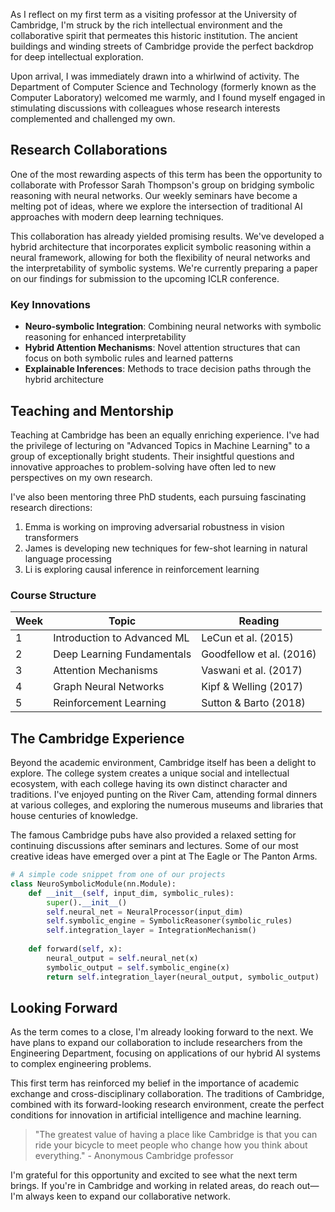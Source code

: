 As I reflect on my first term as a visiting professor at the University of Cambridge, I'm struck by the rich intellectual environment and the collaborative spirit that permeates this historic institution. The ancient buildings and winding streets of Cambridge provide the perfect backdrop for deep intellectual exploration.

Upon arrival, I was immediately drawn into a whirlwind of activity. The Department of Computer Science and Technology (formerly known as the Computer Laboratory) welcomed me warmly, and I found myself engaged in stimulating discussions with colleagues whose research interests complemented and challenged my own.

## Research Collaborations

One of the most rewarding aspects of this term has been the opportunity to collaborate with Professor Sarah Thompson's group on bridging symbolic reasoning with neural networks. Our weekly seminars have become a melting pot of ideas, where we explore the intersection of traditional AI approaches with modern deep learning techniques.

This collaboration has already yielded promising results. We've developed a hybrid architecture that incorporates explicit symbolic reasoning within a neural framework, allowing for both the flexibility of neural networks and the interpretability of symbolic systems. We're currently preparing a paper on our findings for submission to the upcoming ICLR conference.

### Key Innovations

- **Neuro-symbolic Integration**: Combining neural networks with symbolic reasoning for enhanced interpretability
- **Hybrid Attention Mechanisms**: Novel attention structures that can focus on both symbolic rules and learned patterns
- **Explainable Inferences**: Methods to trace decision paths through the hybrid architecture

## Teaching and Mentorship

Teaching at Cambridge has been an equally enriching experience. I've had the privilege of lecturing on "Advanced Topics in Machine Learning" to a group of exceptionally bright students. Their insightful questions and innovative approaches to problem-solving have often led to new perspectives on my own research.

I've also been mentoring three PhD students, each pursuing fascinating research directions:

1. Emma is working on improving adversarial robustness in vision transformers
2. James is developing new techniques for few-shot learning in natural language processing
3. Li is exploring causal inference in reinforcement learning

### Course Structure

| Week | Topic | Reading |
|------|-------|---------|
| 1 | Introduction to Advanced ML | LeCun et al. (2015) |
| 2 | Deep Learning Fundamentals | Goodfellow et al. (2016) |
| 3 | Attention Mechanisms | Vaswani et al. (2017) |
| 4 | Graph Neural Networks | Kipf & Welling (2017) |
| 5 | Reinforcement Learning | Sutton & Barto (2018) |

## The Cambridge Experience

Beyond the academic environment, Cambridge itself has been a delight to explore. The college system creates a unique social and intellectual ecosystem, with each college having its own distinct character and traditions. I've enjoyed punting on the River Cam, attending formal dinners at various colleges, and exploring the numerous museums and libraries that house centuries of knowledge.

The famous Cambridge pubs have also provided a relaxed setting for continuing discussions after seminars and lectures. Some of our most creative ideas have emerged over a pint at The Eagle or The Panton Arms.

```python
# A simple code snippet from one of our projects
class NeuroSymbolicModule(nn.Module):
    def __init__(self, input_dim, symbolic_rules):
        super().__init__()
        self.neural_net = NeuralProcessor(input_dim)
        self.symbolic_engine = SymbolicReasoner(symbolic_rules)
        self.integration_layer = IntegrationMechanism()
        
    def forward(self, x):
        neural_output = self.neural_net(x)
        symbolic_output = self.symbolic_engine(x)
        return self.integration_layer(neural_output, symbolic_output)
```

## Looking Forward

As the term comes to a close, I'm already looking forward to the next. We have plans to expand our collaboration to include researchers from the Engineering Department, focusing on applications of our hybrid AI systems to complex engineering problems.

This first term has reinforced my belief in the importance of academic exchange and cross-disciplinary collaboration. The traditions of Cambridge, combined with its forward-looking research environment, create the perfect conditions for innovation in artificial intelligence and machine learning.

> "The greatest value of having a place like Cambridge is that you can ride your bicycle to meet people who change how you think about everything." - Anonymous Cambridge professor

I'm grateful for this opportunity and excited to see what the next term brings. If you're in Cambridge and working in related areas, do reach out—I'm always keen to expand our collaborative network. 